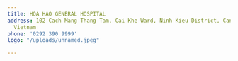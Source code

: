 ```yaml
---
title: HOA HAO GENERAL HOSPITAL
address: 102 Cach Mang Thang Tam, Cai Khe Ward, Ninh Kieu District, Can Tho City,
  Vietnam
phone: '0292 390 9999'
logo: "/uploads/unnamed.jpeg"

---
```

